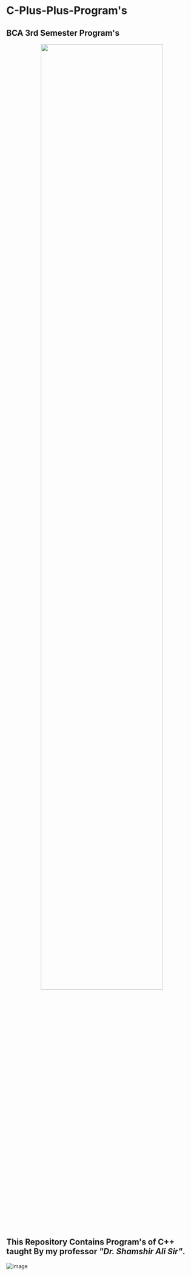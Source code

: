 # C-Plus-Plus-Program's

## BCA 3rd Semester Program's

<p align="center" width="100%">
    <img width="80%" src="https://user-images.githubusercontent.com/77437944/180926674-442e2710-75d5-431f-a6d8-a2e26e82314e.png">
</p>

## This Repository Contains Program's of C++ taught By my professor *"Dr. Shamshir Ali Sir"*.

![image](https://user-images.githubusercontent.com/77437944/180928715-7f33b309-8add-47a9-9eeb-d2e163bc6da4.png)
